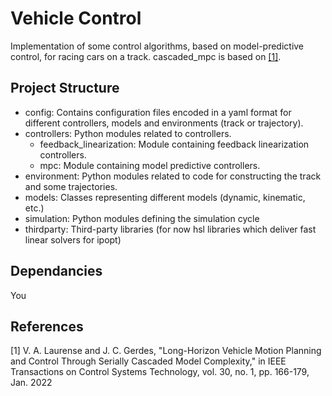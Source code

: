 # Vehicle Control

Implementation of some control algorithms, based on model-predictive control, for racing cars on a track. cascaded_mpc is based on [[1]](#1).

## Project Structure

- config: Contains configuration files encoded in a yaml format for different controllers, models and environments (track or trajectory). 
- controllers: Python modules related to controllers.
  - feedback_linearization: Module containing feedback linearization controllers.
  - mpc: Module containing model predictive controllers.
- environment: Python modules related to code for constructing the track and some trajectories.
- models: Classes representing different models (dynamic, kinematic, etc.)
- simulation: Python modules defining the simulation cycle 
- thirdparty: Third-party libraries (for now hsl libraries which deliver fast linear solvers for ipopt)

## Dependancies

You 


## References

<a id="1">[1]</a> 
V. A. Laurense and J. C. Gerdes, "Long-Horizon Vehicle Motion Planning and Control Through Serially Cascaded Model Complexity," in IEEE Transactions on Control Systems Technology, vol. 30, no. 1, pp. 166-179, Jan. 2022